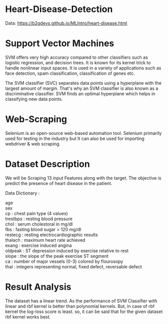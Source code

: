 # Heart-Disease-Detection
Data: https://b2gdevs.github.io/MLIntro/heart-disease.html

# Support Vector Machines
SVM offers very high accuracy compared to other classifiers such as logistic regression, and decision trees. It is known for its kernel trick to handle nonlinear input spaces. It is used in a variety of applications such as face detection, spam classification, classification of genes etc.

The SVM classifier (SVC) separates data points using a hyperplane with the largest amount of margin. That's why an SVM classifier is also known as a discriminative classifier. SVM finds an optimal hyperplane which helps in classifying new data points.

# Web-Scraping 
Selenium is an open-source web-based automation tool. Selenium primarily used for testing in the industry but It can also be used for importing webdriver & web scraping.

# Dataset Description
We will be Scraping 13 input Features along with the target. The objective is predict the presence of heart disease in the patient.

Data Dictionary :

age<br/>
sex<br/>
cp : chest pain type (4 values)<br/>
trestbps : resting blood pressure<br/>
chol : serum cholestoral in mg/dl<br/>
fbs : fasting blood sugar > 120 mg/dl<br/>
restecg : resting electrocardiographic results<br/>
thalach : maximum heart rate achieved<br/>
exang : exercise induced angina<br/>
oldpeak : ST depression induced by exercise relative to rest<br/>
slope : the slope of the peak exercise ST segment<br/>
ca : number of major vessels (0-3) colored by flourosopy<br/>
thal : integers representing normal, fixed defect, reversable defect<br/>

# Result Analysis
The dataset has a linear trend. As the performance of SVM Classifier with linear and rbf kernel is better than polynomial kernels. But, in case of rbf kernel the log-loss score is least. so, it can be said that for the given dataset rbf kernel works best.

